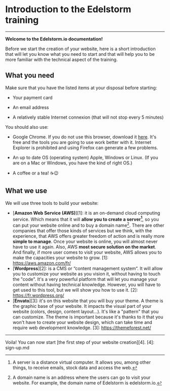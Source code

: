 # Introduction to the Edelstorm training

***

**Welcome to the Edelstorm.io documentation!**

Before we start the creation of your website, here is a short introduction that will let you know what you need to start and that will help you to be more familiar with the technical aspect of the training.

## What you need

Make sure that you have the listed items at your disposal before starting:

* Your payment card

* An email address

* A relatively stable Internet connexion (that will not stop every 5 minutes)

You should also use:

* Google Chrome. If you do not use this browser, download it <a href="https://www.google.com/chrome/" target="_blank">here</a>. It's free and the tools you are going to use work better with it. Internet Explorer is prohibited and using Firefox can generate a few problems.

* An up to date OS (operating system) Apple, Windows or Linux. (If you are on a Mac or Windows, you have the kind of right OS.)

* A coffee or a tea! :coffee::wink:

## What we use
We will use three tools to build your website: 

  * [**Amazon Web Service (AWS)**][1]: it is an on-demand cloud computing service. Which means that it will **allow you to create a server[^1]**, so you can put your website online and to buy a domain name[^2]. 
   There are other companies that offer those kinds of services but we think, with the experience, that AWS offers greater freedom of action and is really more **simple to manage**. Once your website is online, you will almost never have to use it again. Also, AWS **most secure solution on the market**. 
   And finally, if more user comes to visit your website, AWS allows you to make the capacities your website to grow.
   [1]: https://aws.amazon.com/fr/
  * [**Wordpress**][2]: is a CMS or “content management system“. It will allow you to customize your website as you vision it, without having to touch the "code".
   It's a very powerful platform that will let you manage your content without having technical knowledge. However, you will have to get used to this tool, but we will show you how to use it.
   [2]: https://fr.wordpress.org/
  * [**Envato**][3]: it's on this website that you will buy your theme. A theme is the graphic base of your website. It impacts the visual part of your website (colors, design, content layout...). It's like a "pattern" that you can customize. 
   The theme is important because it's thanks to it that you won't have to create your website design, which can take time and require web development knowledge.
  [3]: https://themeforest.net/
 [^1]: A server is a distance virtual computer. It allows you, among other things, to receive emails, stock data and access the web.
 [^2]: A domain name is an address where the users can go to visit your website. For example, the domain name of Edelstorm is edelstorm.io.


***
Voila! You can now start [the first step of your website creation][4].
[4]: sign-up.md
